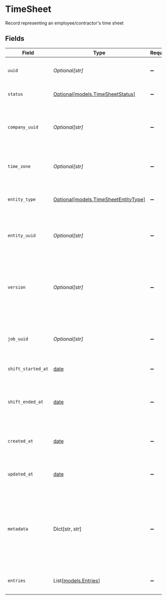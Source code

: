 # TimeSheet

Record representing an employee/contractor's time sheet


## Fields

| Field                                                                                                                                                             | Type                                                                                                                                                              | Required                                                                                                                                                          | Description                                                                                                                                                       |
| ----------------------------------------------------------------------------------------------------------------------------------------------------------------- | ----------------------------------------------------------------------------------------------------------------------------------------------------------------- | ----------------------------------------------------------------------------------------------------------------------------------------------------------------- | ----------------------------------------------------------------------------------------------------------------------------------------------------------------- |
| `uuid`                                                                                                                                                            | *Optional[str]*                                                                                                                                                   | :heavy_minus_sign:                                                                                                                                                | Unique identifier of the time sheet.                                                                                                                              |
| `status`                                                                                                                                                          | [Optional[models.TimeSheetStatus]](../models/timesheetstatus.md)                                                                                                  | :heavy_minus_sign:                                                                                                                                                | Status of the time sheet.                                                                                                                                         |
| `company_uuid`                                                                                                                                                    | *Optional[str]*                                                                                                                                                   | :heavy_minus_sign:                                                                                                                                                | Unique identifier of the company to which the time sheet belongs.                                                                                                 |
| `time_zone`                                                                                                                                                       | *Optional[str]*                                                                                                                                                   | :heavy_minus_sign:                                                                                                                                                | Time zone of where the time was tracked.                                                                                                                          |
| `entity_type`                                                                                                                                                     | [Optional[models.TimeSheetEntityType]](../models/timesheetentitytype.md)                                                                                          | :heavy_minus_sign:                                                                                                                                                | Type of entity associated with the time sheet.                                                                                                                    |
| `entity_uuid`                                                                                                                                                     | *Optional[str]*                                                                                                                                                   | :heavy_minus_sign:                                                                                                                                                | Unique identifier of the entity associated with the time sheet.                                                                                                   |
| `version`                                                                                                                                                         | *Optional[str]*                                                                                                                                                   | :heavy_minus_sign:                                                                                                                                                | The current version of the object. See the [versioning guide](https://docs.gusto.com/app-integrations/docs/idempotency) for information on how to use this field. |
| `job_uuid`                                                                                                                                                        | *Optional[str]*                                                                                                                                                   | :heavy_minus_sign:                                                                                                                                                | Unique identifier of the job for which time was reported.                                                                                                         |
| `shift_started_at`                                                                                                                                                | [date](https://docs.python.org/3/library/datetime.html#date-objects)                                                                                              | :heavy_minus_sign:                                                                                                                                                | The start time of the shift.                                                                                                                                      |
| `shift_ended_at`                                                                                                                                                  | [date](https://docs.python.org/3/library/datetime.html#date-objects)                                                                                              | :heavy_minus_sign:                                                                                                                                                | The end time of the shift. If the shift is still ongoing this field will be null.                                                                                 |
| `created_at`                                                                                                                                                      | [date](https://docs.python.org/3/library/datetime.html#date-objects)                                                                                              | :heavy_minus_sign:                                                                                                                                                | Datetime for when time sheet was created.                                                                                                                         |
| `updated_at`                                                                                                                                                      | [date](https://docs.python.org/3/library/datetime.html#date-objects)                                                                                              | :heavy_minus_sign:                                                                                                                                                | Datetime for when time sheet was updated.                                                                                                                         |
| `metadata`                                                                                                                                                        | Dict[str, *str*]                                                                                                                                                  | :heavy_minus_sign:                                                                                                                                                | Metadata associated with the time sheet. Key-value pairs of arbitrary data. Both keys and values must be strings.                                                 |
| `entries`                                                                                                                                                         | List[[models.Entries](../models/entries.md)]                                                                                                                      | :heavy_minus_sign:                                                                                                                                                | Entries associated with the time sheet.                                                                                                                           |